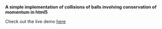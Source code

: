 **A simple implementation of collisions of balls involving conservation of momentum in html5**

Check out the live demo [here](http://home.iitk.ac.in/~gopi/HTML5-Canvas-Balls-Collision/)

